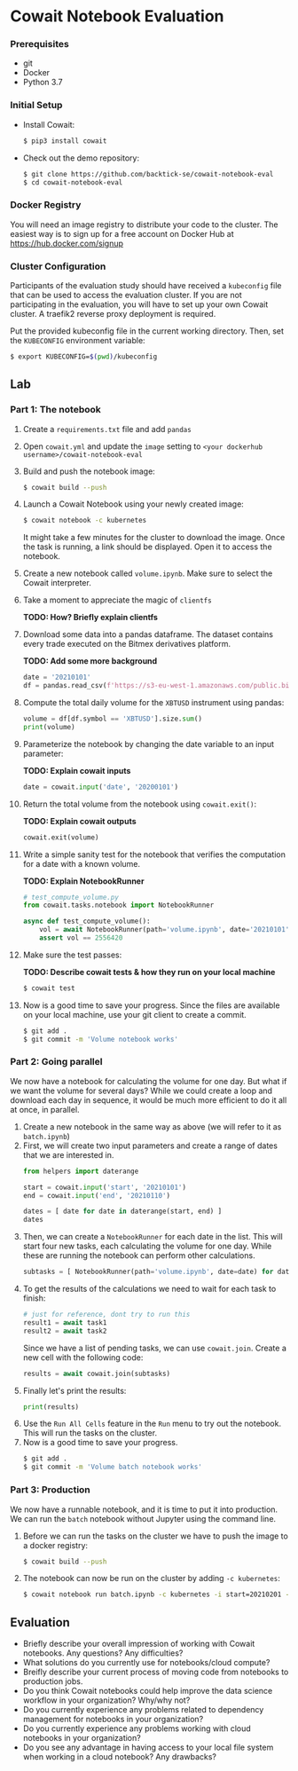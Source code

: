 # Cowait Notebook Evaluation

### Prerequisites
- git
- Docker
- Python 3.7

### Initial Setup
- Install Cowait:
  ```bash
  $ pip3 install cowait
  ```
- Check out the demo repository:
  ```bash
  $ git clone https://github.com/backtick-se/cowait-notebook-eval
  $ cd cowait-notebook-eval
  ```

### Docker Registry

You will need an image registry to distribute your code to the cluster. The easiest way is to sign up for a free account on Docker Hub at https://hub.docker.com/signup 

### Cluster Configuration

Participants of the evaluation study should have received a `kubeconfig` file that can be used to access the evaluation cluster. If you are not participating in the evaluation, you will have to set up your own Cowait cluster. A traefik2 reverse proxy deployment is required.

Put the provided kubeconfig file in the current working directory. Then, set the `KUBECONFIG` environment variable:
```bash
$ export KUBECONFIG=$(pwd)/kubeconfig
```

## Lab

### Part 1: The notebook

1. Create a `requirements.txt` file and add `pandas`
1. Open `cowait.yml` and update the `image` setting to `<your dockerhub username>/cowait-notebook-eval`
1. Build and push the notebook image:
   ```bash
   $ cowait build --push
   ```
1. Launch a Cowait Notebook using your newly created image: 
   ```bash
   $ cowait notebook -c kubernetes
   ```
   It might take a few minutes for the cluster to download the image. Once the task is running, a link should be displayed. Open it to access the notebook.
1. Create a new notebook called `volume.ipynb`. Make sure to select the Cowait interpreter.
1. Take a moment to appreciate the magic of `clientfs`

   **TODO: How? Briefly explain clientfs**
1. Download some data into a pandas dataframe. The dataset contains every trade executed on the Bitmex derivatives platform.

   **TODO: Add some more background**
   ```python
   date = '20210101'
   df = pandas.read_csv(f'https://s3-eu-west-1.amazonaws.com/public.bitmex.com/data/trade/{date}.csv.gz')
   ```
1. Compute the total daily volume for the `XBTUSD` instrument using pandas:
   ```python
   volume = df[df.symbol == 'XBTUSD'].size.sum()
   print(volume)
   ```
1. Parameterize the notebook by changing the date variable to an input parameter:
  
   **TODO: Explain cowait inputs**
   ```python
   date = cowait.input('date', '20200101')
   ```
1. Return the total volume from the notebook using `cowait.exit()`:

   **TODO: Explain cowait outputs**
   ```python
   cowait.exit(volume)
   ```
1. Write a simple sanity test for the notebook that verifies the computation for a date with a known volume.
   
   **TODO: Explain NotebookRunner**
   ```python
   # test_compute_volume.py
   from cowait.tasks.notebook import NotebookRunner

   async def test_compute_volume():
       vol = await NotebookRunner(path='volume.ipynb', date='20210101')
       assert vol == 2556420
   ```
1. Make sure the test passes:

   **TODO: Describe cowait tests & how they run on your local machine**
   ```bash
   $ cowait test
   ```
1. Now is a good time to save your progress. Since the files are available on your local machine, use your git client to create a commit.
   ```bash
   $ git add .
   $ git commit -m 'Volume notebook works'
   ```

### Part 2: Going parallel

We now have a notebook for calculating the volume for one day. But what if we want the volume for several days? While we could create a loop and download each day in sequence, it would be much more efficient to do it all at once, in parallel.

1. Create a new notebook in the same way as above (we will refer to it as `batch.ipynb`)
1. First, we will create two input parameters and create a range of dates that we are interested in.
   ```python
   from helpers import daterange

   start = cowait.input('start', '20210101')
   end = cowait.input('end', '20210110')

   dates = [ date for date in daterange(start, end) ]
   dates
   ```
1. Then, we can create a `NotebookRunner` for each date in the list.  This will start four new tasks, each calculating the volume for one day. While these are running the notebook can perform other calculations.
   ```python
   subtasks = [ NotebookRunner(path='volume.ipynb', date=date) for date in dates ]
   ```
1. To get the results of the calculations we need to wait for each task to finish:
   ```python
   # just for reference, dont try to run this
   result1 = await task1
   result2 = await task2
   ```
   Since we have a list of pending tasks, we can use `cowait.join`. Create a new cell with the following code:
   ```python
   results = await cowait.join(subtasks)
   ```
1. Finally let's print the results:
   ```python
   print(results)
   ```
1. Use the `Run All Cells` feature in the `Run` menu to try out the notebook. This will run the tasks on the cluster.
1. Now is a good time to save your progress.
   ```bash
   $ git add .
   $ git commit -m 'Volume batch notebook works'
   ```

### Part 3: Production

We now have a runnable notebook, and it is time to put it into production. We can run the `batch` notebook without Jupyter using the command line.

1. Before we can run the tasks on the cluster we have to push the image to a docker registry:
   ```bash
   $ cowait build --push
   ```

2. The notebook can now be run on the cluster by adding `-c kubernetes`:
   ```bash
   $ cowait notebook run batch.ipynb -c kubernetes -i start=20210201 -i end=20210210
   ```

## Evaluation
- Briefly describe your overall impression of working with Cowait notebooks.  Any questions? Any difficulties?
- What solutions do you currently use for notebooks/cloud compute?
- Breifly describe your current process of moving code from notebooks to production jobs.
- Do you think Cowait notebooks could help improve the data science workflow in your organization? Why/why not? 
- Do you currently experience any problems related to dependency management for notebooks in your organization?
- Do you currently experience any problems working with cloud notebooks in your organization?
- Do you see any advantage in having access to your local file system when working in a cloud notebook? Any drawbacks?
